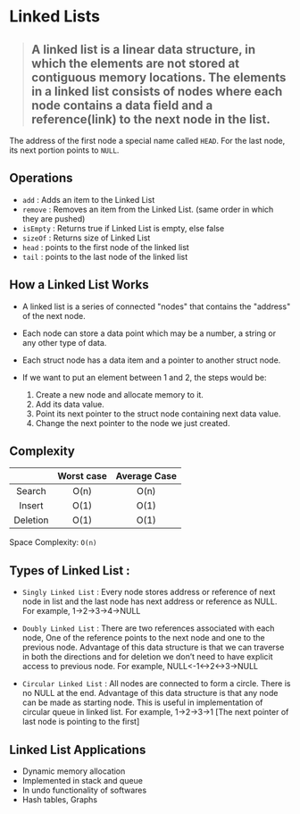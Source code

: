 # Linked Lists

> ## A linked list is a linear data structure, in which the elements are not stored at contiguous memory locations. The elements in a linked list consists of nodes where each node contains a data field and a reference(link) to the next node in the list.

The address of the first node a special name called `HEAD`. For the last node, its next portion points to `NULL`.

## Operations

- `add` : Adds an item to the Linked List
- `remove` : Removes an item from the Linked List. (same order in which they are pushed)
- `isEmpty` : Returns true if Linked List is empty, else false
- `sizeOf` : Returns size of Linked List
- `head` : points to the first node of the linked list
- `tail` : points to the last node of the linked list

## How a Linked List Works

- A linked list is a series of connected "nodes" that contains the "address" of the next node.
- Each node can store a data point which may be a number, a string or any other type of data.
- Each struct node has a data item and a pointer to another struct node.

- If we want to put an element between 1 and 2, the steps would be:
  1.  Create a new node and allocate memory to it.
  2.  Add its data value.
  3.  Point its next pointer to the struct node containing next data value.
  4.  Change the next pointer to the node we just created.

## Complexity

|          | Worst case | Average Case |
| :------: | :--------: | :----------: |
|  Search  |    O(n)    |     O(n)     |
|  Insert  |    O(1)    |     O(1)     |
| Deletion |    O(1)    |     O(1)     |

Space Complexity: `O(n)`

## Types of Linked List :

- `Singly Linked List` : Every node stores address or reference of next node in list and the last node has next address or reference as NULL. For example, 1->2->3->4->NULL

- `Doubly Linked List` : There are two references associated with each node, One of the reference points to the next node and one to the previous node. Advantage of this data structure is that we can traverse in both the directions and for deletion we don’t need to have explicit access to previous node. For example, NULL<-1<->2<->3->NULL

- `Circular Linked List` : All nodes are connected to form a circle. There is no NULL at the end. Advantage of this data structure is that any node can be made as starting node. This is useful in implementation of circular queue in linked list.
  For example, 1->2->3->1 [The next pointer of last node is pointing to the first]

## Linked List Applications

- Dynamic memory allocation
- Implemented in stack and queue
- In undo functionality of softwares
- Hash tables, Graphs
